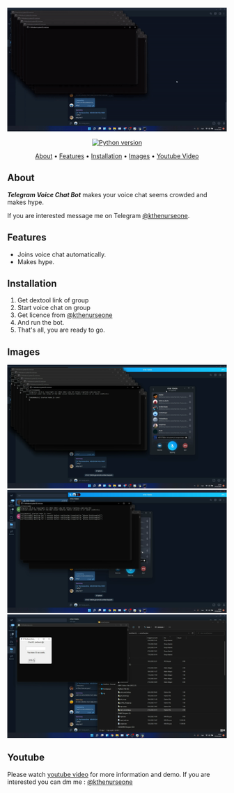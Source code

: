 <p align="center"><a href="https://youtu.be/uqdiRRoXABs" target="_blank"><img src="https://github.com/kthenurseone/telegram_voicechat_bot/blob/main/voicechat_bot.gif?raw=true"></a></p>

<p align="center">
    <a href="https://www.python.org/downloads/release/python-380/"><img src="https://img.shields.io/badge/python-3.8-blue.svg?style=plastic" alt="Python version"></a>
</p>

<p align="center">
  <a href="#about">About</a>
  •
  <a href="#features">Features</a>
  •
  <a href="#installation">Installation</a>
  •
  <a href="#images">Images</a>
  •
  <a href="#youtube">Youtube Video</a>
</p>

## About
***Telegram Voice Chat Bot*** makes your voice chat seems crowded and makes hype.

If you are interested message me on Telegram [@kthenurseone](https://t.me/kthenurseone). 

## Features
- Joins voice chat automatically.
- Makes hype.



## Installation
1) Get dextool link of group
2) Start voice chat on group
3) Get licence from [@kthenurseone](https://t.me/kthenurseone)
4) And run the bot.
5) That's all, you are ready to go.


## Images
![Dextool_Bot](https://github.com/kthenurseone/telegram_voicechat_bot/blob/main/1.png?raw=true)
![Dextool_Bot](https://github.com/kthenurseone/telegram_voicechat_bot/blob/main/2.png?raw=true)
![Dextool_Bot](https://github.com/kthenurseone/telegram_voicechat_bot/blob/main/3.png?raw=true)



## Youtube
Please watch [youtube video](https://youtu.be/uqdiRRoXABs) for more information and demo. If you are interested you can dm me : [@kthenurseone](https://t.me/kthenurseone)
